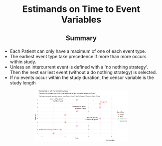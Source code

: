<h1 align="center">

Estimands on Time to Event Variables

</h1>

<h2 align="center">

Summary

</h2>

- Each Patient can only have a maximum of one of each event type.
- The earliest event type take precedence if more than more occurs within study.
- Unless an intercurrent event is defined with a 'no nothing strategy'. Then the
next earliest event (without a do nothing strategy) is selected.
- If no events occur within the study duration, the censor variable is the study length

<p align="center">

<img src="https://github.com/GABurns/RequirementsViz/blob/main/KerusCloud/Time%20to%20Event%20Estimands/EstimandT2E.png" width="60%"/>

</p>


